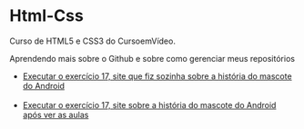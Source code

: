 # Html-Css

  Curso de HTML5 e CSS3 do CursoemVídeo.

  Aprendendo mais sobre o Github e sobre como gerenciar meus repositórios

<ul>
  <li><a href="https://luisastellet.github.io/Html-e-Css/Módulo2/ex17/index.html"> Executar o exercício 17, site que fiz sozinha sobre a história do mascote do Android</a></li>
  <br>
  <li><a href="https://luisastellet.github.io/Html-e-Css/Módulo2/ex17/index_corrigido.html"> Executar o exercício 17, site sobre a história do mascote do Android  após ver as aulas</a></li>
</ul>
